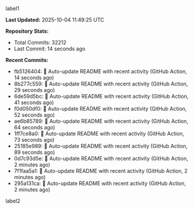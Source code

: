 
label1 
<!-- ACTIVITY_START -->
**Last Updated:** 2025-10-04 11:49:25 UTC

**Repository Stats:**
- Total Commits: 32212
- Last Commit: 14 seconds ago

**Recent Commits:**
- fb5126404: 🤖 Auto-update README with recent activity (GitHub Action, 14 seconds ago)
- 8b277c559: 🤖 Auto-update README with recent activity (GitHub Action, 29 seconds ago)
- 6de59d5bc: 🤖 Auto-update README with recent activity (GitHub Action, 41 seconds ago)
- f0d050df0: 🤖 Auto-update README with recent activity (GitHub Action, 52 seconds ago)
- ae6b85789: 🤖 Auto-update README with recent activity (GitHub Action, 64 seconds ago)
- 1ff7ce8a0: 🤖 Auto-update README with recent activity (GitHub Action, 73 seconds ago)
- 25185e989: 🤖 Auto-update README with recent activity (GitHub Action, 89 seconds ago)
- 0d7c93d5e: 🤖 Auto-update README with recent activity (GitHub Action, 2 minutes ago)
- 7f1faa5a1: 🤖 Auto-update README with recent activity (GitHub Action, 2 minutes ago)
- 295a131ca: 🤖 Auto-update README with recent activity (GitHub Action, 2 minutes ago)
<!-- ACTIVITY_END -->

label2
